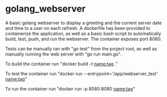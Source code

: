 # golang_webserver

A basic golang webserver to display a greeting and the current server date and time to a user on each refresh.
A dockerfile has been provided to containerize the application, as well as a basic bash script to automatically build, test, push, and run the webserver. The container exposes port 8080.

Tests can be manually ran with "go test" from the project root, as well as manually running the web server with "go run main.go".

To build the container run "docker build -t <name:tag> ."

To test the container run "docker run --entrypoint='/app/webserver_test' <name:tag>"

To run the container run "docker run -p 8080:8080 <name:tag>"
